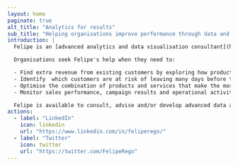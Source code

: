 ```yaml
---
layout: home
paginate: true
alt_title: "Analytics for results"
sub_title: "Helping organisations improve performance through data and analytics."
introduction: |
  Felipe is an [advanced analytics and data visualisation consultant](https://feliperego.github.io/about) helping organisations improve performance through data and analytics:

  Organisations seek Felipe's help when they need to:

  - Find extra revenue from existing customers by exploring how products are sold, services are consumed and customers shop.
  - Identify  which customers are at risk of leaving many days before they do.
  - Optimise the combination of products and services that make the most sense to their business.
  - Monitor sales performance, campaign results and operational activities.

  Felipe is available to consult, advise and/or develop advanced data analytics and visualisation solutions with marketing, digital, sales, operations, finance, technology and strategy teams across Australia.
actions:
  - label: "LinkedIn"
    icon: linkedin
    url: "https://www.linkedin.com/in/feliperego/"
  - label: "Twitter"
    icon: twitter
    url: "https://twitter.com/FelipeRego"
---
```

